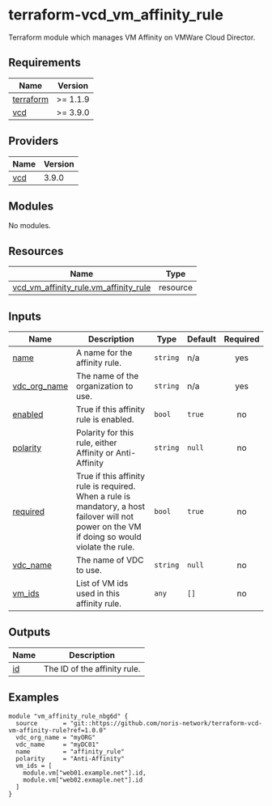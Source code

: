 # terraform-vcd_vm_affinity_rule

Terraform module which manages VM Affinity on VMWare Cloud Director.

<!-- BEGIN_TF_DOCS -->
## Requirements

| Name | Version |
|------|---------|
| <a name="requirement_terraform"></a> [terraform](#requirement\_terraform) | >= 1.1.9 |
| <a name="requirement_vcd"></a> [vcd](#requirement\_vcd) | >= 3.9.0 |

## Providers

| Name | Version |
|------|---------|
| <a name="provider_vcd"></a> [vcd](#provider\_vcd) | 3.9.0 |

## Modules

No modules.

## Resources

| Name | Type |
|------|------|
| [vcd_vm_affinity_rule.vm_affinity_rule](https://registry.terraform.io/providers/vmware/vcd/latest/docs/resources/vm_affinity_rule) | resource |

## Inputs

| Name | Description | Type | Default | Required |
|------|-------------|------|---------|:--------:|
| <a name="input_name"></a> [name](#input\_name) | A name for the affinity rule. | `string` | n/a | yes |
| <a name="input_vdc_org_name"></a> [vdc\_org\_name](#input\_vdc\_org\_name) | The name of the organization to use. | `string` | n/a | yes |
| <a name="input_enabled"></a> [enabled](#input\_enabled) | True if this affinity rule is enabled. | `bool` | `true` | no |
| <a name="input_polarity"></a> [polarity](#input\_polarity) | Polarity for this rule, either Affinity or Anti-Affinity | `string` | `null` | no |
| <a name="input_required"></a> [required](#input\_required) | True if this affinity rule is required. When a rule is mandatory, a host failover will not power on the VM if doing so would violate the rule. | `bool` | `true` | no |
| <a name="input_vdc_name"></a> [vdc\_name](#input\_vdc\_name) | The name of VDC to use. | `string` | `null` | no |
| <a name="input_vm_ids"></a> [vm\_ids](#input\_vm\_ids) | List of VM ids used in this affinity rule. | `any` | `[]` | no |

## Outputs

| Name | Description |
|------|-------------|
| <a name="output_id"></a> [id](#output\_id) | The ID of the affinity rule. |
<!-- END_TF_DOCS -->

## Examples

```
module "vm_affinity_rule_nbg6d" {
  source       = "git::https://github.com/noris-network/terraform-vcd-vm-affinity-rule?ref=1.0.0"
  vdc_org_name = "myORG"
  vdc_name     = "myDC01"
  name         = "affinity_rule"
  polarity     = "Anti-Affinity"
  vm_ids = [
    module.vm["web01.example.net"].id,
    module.vm["web02.exmaple.net"].id
  ]
}
```
